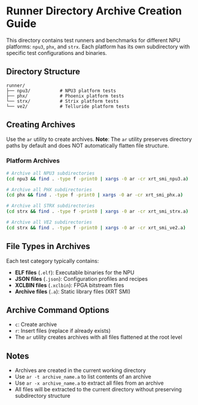 # Runner Directory Archive Creation Guide

This directory contains test runners and benchmarks for different NPU platforms: `npu3`, `phx`, and `strx`. Each platform has its own subdirectory with specific test configurations and binaries.

## Directory Structure

```
runner/
├── npu3/           # NPU3 platform tests
├── phx/            # Phoenix platform tests
└── strx/           # Strix platform tests
└── ve2/            # Telluride platform tests
```

## Creating Archives

Use the `ar` utility to create archives. **Note**: The `ar` utility preserves directory paths by default and does NOT automatically flatten file structure.

### Platform Archives

```bash
# Archive all NPU3 subdirectories
(cd npu3 && find . -type f -print0 | xargs -0 ar -cr xrt_smi_npu3.a)

# Archive all PHX subdirectories  
(cd phx && find . -type f -print0 | xargs -0 ar -cr xrt_smi_phx.a)

# Archive all STRX subdirectories
(cd strx && find . -type f -print0 | xargs -0 ar -cr xrt_smi_strx.a)

# Archive all VE2 subdirectories
(cd strx && find . -type f -print0 | xargs -0 ar -cr xrt_smi_ve2.a)
```

## File Types in Archives

Each test category typically contains:
- **ELF files** (`.elf`): Executable binaries for the NPU
- **JSON files** (`.json`): Configuration profiles and recipes
- **XCLBIN files** (`.xclbin`): FPGA bitstream files
- **Archive files** (`.a`): Static library files (XRT SMI)

## Archive Command Options

- `c`: Create archive
- `r`: Insert files (replace if already exists)
- The `ar` utility creates archives with all files flattened at the root level

## Notes

- Archives are created in the current working directory
- Use `ar -t archive_name.a` to list contents of an archive
- Use `ar -x archive_name.a` to extract all files from an archive
- All files will be extracted to the current directory without preserving subdirectory structure
